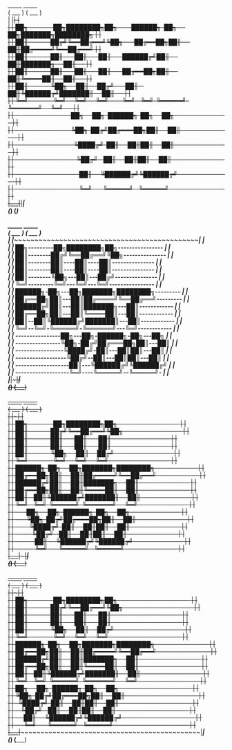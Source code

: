  _____                                                                    _____ <br />
( ___ )                                                                  ( ___ )<br />
 |   |~~~~~~~~~~~~~~~~~~~~~~~~~~~~~~~~~~~~~~~~~~~~~~~~~~~~~~~~~~~~~~~~~~~~|   | <br />
 |   | ██╗---------██╗████████╗██╗-----██████╗-██╗---██╗███████╗████████╗ |   | <br />
 |   | ██║--------██╔╝╚══██╔══╝╚██╗----██╔══██╗██║---██║██╔════╝╚══██╔══╝ |   | <br />
 |   | ██║--------██║----██║----██║----██████╔╝██║---██║███████╗---██║--- |   | <br />
 |   | ██║--------██║----██║----██║----██╔══██╗██║---██║╚════██║---██║--- |   | <br />
 |   | ██║--------╚██╗---██║---██╔╝----██║--██║╚██████╔╝███████║---██║--- |   | <br />
 |   | ╚═╝---------╚═╝---╚═╝---╚═╝-----╚═╝--╚═╝-╚═════╝-╚══════╝---╚═╝--- |   | <br />
 |   | --------------------██╗---██╗-██████╗-██╗---██╗------------------- |   | <br />
 |   | --------------------╚██╗-██╔╝██╔═══██╗██║---██║------------------- |   | <br />
 |   | ---------------------╚████╔╝-██║---██║██║---██║------------------- |   | <br />
 |   | ----------------------╚██╔╝--██║---██║██║---██║------------------- |   | <br />
 |   | -----------------------██║---╚██████╔╝╚██████╔╝------------------- |   | <br />
 |   | -----------------------╚═╝----╚═════╝--╚═════╝-------------------- |   | <br />
 |___|~~~~~~~~~~~~~~~~~~~~~~~~~~~~~~~~~~~~~~~~~~~~~~~~~~~~~~~~~~~~~~~~~~~~|___| <br />
(_____)                                                                  (_____)<br />
<br />
 _____                                             _____ <br />
( ___ )                                           ( ___ )<br />
 |   |~~~~~~~~~~~~~~~~~~~~~~~~~~~~~~~~~~~~~~~~~~~~~|   | <br />
 |   | ██╗---------██╗████████╗██╗---------------- |   | <br />
 |   | ██║--------██╔╝╚══██╔══╝╚██╗--------------- |   | <br />
 |   | ██║--------██║----██║----██║--------------- |   | <br />
 |   | ██║--------██║----██║----██║--------------- |   | <br />
 |   | ██║--------╚██╗---██║---██╔╝--------------- |   | <br />
 |   | ╚═╝---------╚═╝---╚═╝---╚═╝---------------- |   | <br />
 |   | ██████╗-██╗---██╗███████╗████████╗--------- |   | <br />
 |   | ██╔══██╗██║---██║██╔════╝╚══██╔══╝--------- |   | <br />
 |   | ██████╔╝██║---██║███████╗---██║------------ |   | <br />
 |   | ██╔══██╗██║---██║╚════██║---██║------------ |   | <br />
 |   | ██║--██║╚██████╔╝███████║---██║------------ |   | <br />
 |   | ╚═╝--╚═╝-╚═════╝-╚══════╝---╚═╝------------ |   | <br />
 |   | ----------------██╗---██╗-██████╗-██╗---██╗ |   | <br />
 |   | ----------------╚██╗-██╔╝██╔═══██╗██║---██║ |   | <br />
 |   | -----------------╚████╔╝-██║---██║██║---██║ |   | <br />
 |   | ------------------╚██╔╝--██║---██║██║---██║ |   | <br />
 |   | -------------------██║---╚██████╔╝╚██████╔╝ |   | <br />
 |   | -------------------╚═╝----╚═════╝--╚═════╝- |   | <br />
 |___|~~~~~~~~~~~~~~~~~~~~~~~~~~~~~~~~~~~~~~~~~~~~~|___| <br />
(_____)                                           (_____)<br />
<br />
 _____                                                   _____ <br />
( ___ )                                                 ( ___ )<br />
 |   |~~~~~~~~~~~~~~~~~~~~~~~~~~~~~~~~~~~~~~~~~~~~~~~~~~~|   | <br />
 |   | ██╗---------██╗████████╗██╗---------------------- |   | <br />
 |   | ██║--------██╔╝╚══██╔══╝╚██╗--------------------- |   | <br />
 |   | ██║--------██║----██║----██║--------------------- |   | <br />
 |   | ██║--------██║----██║----██║--------------------- |   | <br />
 |   | ██║--------╚██╗---██║---██╔╝--------------------- |   | <br />
 |   | ╚═╝---------╚═╝---╚═╝---╚═╝---------------------- |   | <br />
 |   | ██████╗-██╗---██╗███████╗████████╗--------------- |   | <br />
 |   | ██╔══██╗██║---██║██╔════╝╚══██╔══╝--------------- |   | <br />
 |   | ██████╔╝██║---██║███████╗---██║------------------ |   | <br />
 |   | ██╔══██╗██║---██║╚════██║---██║------------------ |   | <br />
 |   | ██║--██║╚██████╔╝███████║---██║------------------ |   | <br />
 |   | ╚═╝--╚═╝-╚═════╝-╚══════╝---╚═╝------------------ |   | <br />
 |   | ----██╗---██╗-██████╗-██╗---██╗------------------ |   | <br />
 |   | ----╚██╗-██╔╝██╔═══██╗██║---██║------------------ |   | <br />
 |   | -----╚████╔╝-██║---██║██║---██║------------------ |   | <br />
 |   | ------╚██╔╝--██║---██║██║---██║------------------ |   | <br />
 |   | -------██║---╚██████╔╝╚██████╔╝------------------ |   | <br />
 |   | -------╚═╝----╚═════╝--╚═════╝------------------- |   | <br />
 |___|~~~~~~~~~~~~~~~~~~~~~~~~~~~~~~~~~~~~~~~~~~~~~~~~~~~|___| <br />
(_____)                                                 (_____)<br />
<br />
 _____                                                       _____ <br />
( ___ )                                                     ( ___ )<br />
 |   |~~~~~~~~~~~~~~~~~~~~~~~~~~~~~~~~~~~~~~~~~~~~~~~~~~~~~~~|   | <br />
 |   | ██╗---------██╗████████╗██╗-------------------------- |   | <br />
 |   | ██║--------██╔╝╚══██╔══╝╚██╗------------------------- |   | <br />
 |   | ██║--------██║----██║----██║------------------------- |   | <br />
 |   | ██║--------██║----██║----██║------------------------- |   | <br />
 |   | ██║--------╚██╗---██║---██╔╝------------------------- |   | <br />
 |   | ╚═╝---------╚═╝---╚═╝---╚═╝-------------------------- |   | <br />
 |   | ██████╗-██╗---██╗███████╗████████╗------------------- |   | <br />
 |   | ██╔══██╗██║---██║██╔════╝╚══██╔══╝------------------- |   | <br />
 |   | ██████╔╝██║---██║███████╗---██║---------------------- |   | <br />
 |   | ██╔══██╗██║---██║╚════██║---██║---------------------- |   | <br />
 |   | ██║--██║╚██████╔╝███████║---██║---------------------- |   | <br />
 |   | ╚═╝--╚═╝-╚═════╝-╚══════╝---╚═╝---------------------- |   | <br />
 |   | ██╗---██╗-██████╗-██╗---██╗-------------------------- |   | <br />
 |   | ╚██╗-██╔╝██╔═══██╗██║---██║-------------------------- |   | <br />
 |   | -╚████╔╝-██║---██║██║---██║-------------------------- |   | <br />
 |   | --╚██╔╝--██║---██║██║---██║-------------------------- |   | <br />
 |   | ---██║---╚██████╔╝╚██████╔╝-------------------------- |   | <br />
 |   | ---╚═╝----╚═════╝--╚═════╝--------------------------- |   | <br />
 |___|~~~~~~~~~~~~~~~~~~~~~~~~~~~~~~~~~~~~~~~~~~~~~~~~~~~~~~~|___| <br />
(_____)                                                     (_____)<br />
